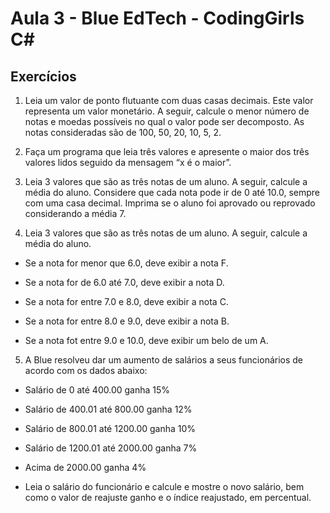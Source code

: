 # Aula 3 - Blue EdTech - CodingGirls C#

## Exercícios
1. Leia um valor de ponto flutuante com duas casas decimais. Este valor representa um valor monetário. A seguir, calcule o menor número de notas e moedas possíveis no qual o valor pode ser decomposto. As notas consideradas são de 100, 50, 20, 10, 5, 2.

2. Faça um programa que leia três valores e apresente o maior dos três valores lidos seguido da mensagem “x é o maior”.

3. Leia 3 valores que são as três notas de um aluno. A seguir, calcule a média do aluno. Considere que cada nota pode ir de 0 até 10.0, sempre com uma casa decimal. Imprima se o aluno foi aprovado ou reprovado considerando a média 7.

4. Leia 3 valores que são as três notas de um aluno. A seguir, calcule a média do aluno.

- Se a nota for menor que 6.0, deve exibir a nota F.

- Se a nota for de 6.0 até 7.0, deve exibir a nota D.

- Se a nota for entre 7.0 e 8.0, deve exibir a nota C.

- Se a nota for entre 8.0 e 9.0, deve exibir a nota B.

- Se a nota fot entre 9.0 e 10.0, deve exibir um belo de um A.

5. A Blue resolveu dar um aumento de salários a seus funcionários de acordo com os dados abaixo:

- Salário de 0 até 400.00 ganha 15% 

- Salário de 400.01 até 800.00 ganha 12% 

- Salário de 800.01 até 1200.00 ganha 10% 

- Salário de 1200.01 até 2000.00 ganha 7% 

- Acima de 2000.00 ganha 4%

- Leia o salário do funcionário e calcule e mostre o novo salário, bem como o valor de reajuste ganho e o índice reajustado, em percentual.

